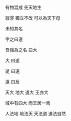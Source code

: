 有物混成
先天地生

寂漻
獨立不改
可以為天下母

未知其名

字之曰道

吾強為之名
曰大

大
曰逝

逝
曰遠

遠
曰反

天大
地大
道大
王亦大

域中有四大
而王居一焉

人法地
地法天
天法道
道法自然
